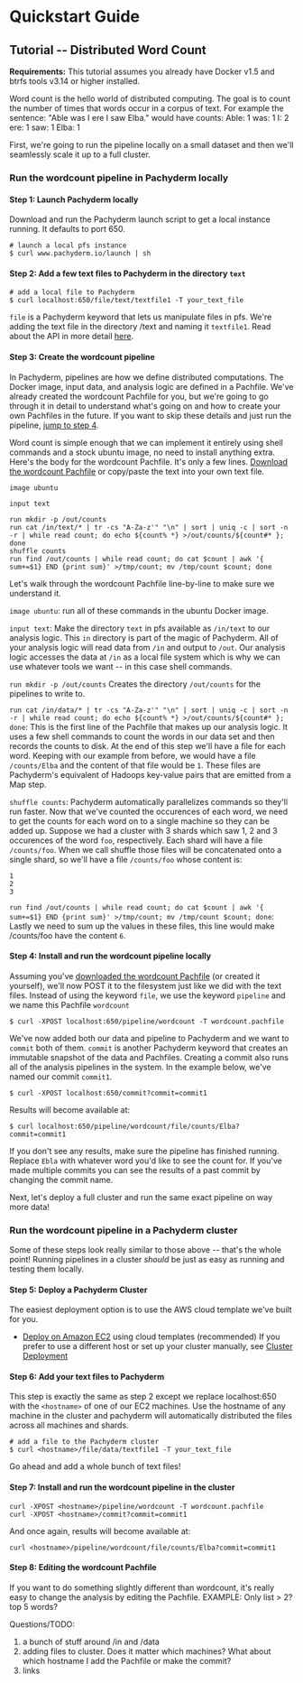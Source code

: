 # Quickstart Guide
## Tutorial -- Distributed Word Count
__Requirements:__ This tutorial assumes you already have Docker v1.5 and btrfs tools v3.14 or higher installed.

Word count is the hello world of distributed computing. The goal is to count the number of times that words occur in a corpus of text. For example the sentence: "Able was I ere I saw Elba." would have counts:
Able: 1
was: 1
I: 2
ere: 1
saw: 1
Elba: 1

First, we're going to run the pipeline locally on a small dataset and then we'll seamlessly scale it up to a full cluster.
### Run the wordcount pipeline in Pachyderm locally
#### Step 1: Launch Pachyderm locally
Download and run the Pachyderm launch script to get a local instance running. It defaults to port 650.
```shell
# launch a local pfs instance
$ curl www.pachyderm.io/launch | sh
```
#### Step 2: Add a few text files to Pachyderm in the directory `text`
```shell
# add a local file to Pachyderm
$ curl localhost:650/file/text/textfile1 -T your_text_file
```
`file` is a Pachyderm keyword that lets us manipulate files in pfs. We're adding the text file in the directory /text and naming it `textfile1`. Read about the API in more detail [here](https://github.com/pachyderm/pfs/#the-pachyderm-http-api).

#### Step 3: Create the wordcount pipeline
In Pachyderm, pipelines are how we define distributed computations. The Docker image, input data, and analysis logic are defined in a Pachfile. We've already created the wordcount Pachfile for you, but we're going to go through it in detail to understand what's going on and how to create your own Pachfiles in the future. If you want to skip these details and just run the pipeline, [jump to step 4](https://github.com/pachyderm/pfs/blob/next/examples/WordCount.md#step-4-install-and-run-the-wordcount-pipeline-locally).

Word count is simple enough that we can implement it entirely using shell commands and a stock ubuntu image, no need to install anything extra. Here's the body for the wordcount Pachfile. It's only a few lines. [Download the wordcount Pachfile]() or copy/paste the text into your own text file.  

```shell
image ubuntu

input text

run mkdir -p /out/counts
run cat /in/text/* | tr -cs "A-Za-z'" "\n" | sort | uniq -c | sort -n -r | while read count; do echo ${count% *} >/out/counts/${count#* }; done
shuffle counts
run find /out/counts | while read count; do cat $count | awk '{ sum+=$1} END {print sum}' >/tmp/count; mv /tmp/count $count; done
```
Let's walk through the wordcount Pachfile line-by-line to make sure we understand it.

`image ubuntu`: run all of these commands in the ubuntu Docker image.

`input text`: Make the directory `text` in pfs available as `/in/text` to our analysis logic. This `in` directory is part of the magic of Pachyderm. All of your analysis logic will read data from `/in` and output to `/out`. Our analysis logic accesses the data at `/in` as a local file system which is why we can use whatever tools we want -- in this case shell commands.  

`run mkdir -p /out/counts` Creates the directory `/out/counts` for the pipelines to write to.

`run cat /in/data/* | tr -cs "A-Za-z'" "\n" | sort | uniq -c | sort -n -r | while read count; do echo ${count% *} >/out/counts/${count#* }; done`:  This is the first  line of the Pachfile that makes up our analysis logic. It uses a few shell
commands to count the words in our data set and then records the counts to disk. At the end of this step we'll have a file for each word. Keeping with our example from before, we would have a file `/counts/Elba` and the content of
that file would be `1`. These files are Pachyderm's equivalent of Hadoops key-value pairs that are
emitted from a Map step.

`shuffle counts`: Pachyderm automatically parallelizes commands so they'll run faster. Now that
we've counted the occurences of each word, we need to get the counts for each word on to a
single machine so they can be added up. Suppose we had a cluster with 3 shards
which saw 1, 2 and 3 occurences of the word `foo`, respectively. Each shard will
have a file `/counts/foo`. When we call shuffle those files will be
concatenated onto a single shard, so we'll have a file `/counts/foo` whose content is:
```
1
2
3
```

`run find /out/counts | while read count; do cat $count | awk '{ sum+=$1} END {print sum}' >/tmp/count; mv /tmp/count $count; done`: Lastly we need to sum up the values in these files, this line would make /counts/foo have the content `6`.

#### Step 4: Install and run the wordcount pipeline locally
Assuming you've [downloaded the wordcount Pachfile]() (or created it yourself), we'll now POST it to the filesystem just like we did with the text files. Instead of using the keyword `file`, we use the keyword `pipeline` and we name this Pachfile `wordcount`
```shell
$ curl -XPOST localhost:650/pipeline/wordcount -T wordcount.pachfile
```
We've now added both our data and pipeline to Pachyderm and we want to `commit` both of them. `commit` is another Pachyderm keyword that creates an immutable snapshot of the data and Pachfiles. Creating a commit also runs all of the analysis pipelines in the system. In the example below, we've named our commit `commit1`.
```shell
$ curl -XPOST localhost:650/commit?commit=commit1
```
Results will become available at:
```
$ curl localhost:650/pipeline/wordcount/file/counts/Elba?commit=commit1
```
If you don't see any results, make sure the pipeline has finished running. Replace `Ebla` with whatever word you'd like to see the count for. If you've made multiple commits you can see the results of a past commit by changing the commit name. 

Next, let's deploy a full cluster and run the same exact pipeline on way more data! 

### Run the wordcount pipeline in a Pachyderm cluster
Some of these steps look really similar to those above -- that's the whole point! Running pipelines in a cluster _should_ be just as easy as running and testing them locally. 

#### Step 5: Deploy a Pachyderm Cluster
The easiest deployment option is to use the AWS cloud template we've built for you.
- [Deploy on Amazon EC2](https://console.aws.amazon.com/cloudformation/home?region=us-west-1#/stacks/new?stackName=Pachyderm&templateURL=https:%2F%2Fs3-us-west-1.amazonaws.com%2Fpachyderm-templates%2Ftemplate) using cloud templates (recommended)
 If you prefer to use a different host or set up your cluster manually, see [Cluster Deployment](https://github.com/pachyderm/pfs#creating-a-pachyderm-cluster)

#### Step 6: Add your text files to Pachyderm
This step is exactly the same as step 2 except we replace localhost:650 with the `<hostname>` of one of our EC2 machines. Use the hostname of any machine in the cluster and pachyderm will automatically distributed the files across all machines and shards.
```shell
# add a file to the Pachyderm cluster
$ curl <hostname>/file/data/textfile1 -T your_text_file
```
Go ahead and add a whole bunch of text files!

#### Step 7: Install and run the wordcount pipeline in the cluster
```shell
curl -XPOST <hostname>/pipeline/wordcount -T wordcount.pachfile
curl -XPOST <hostname>/commit?commit=commit1
```

And once again, results will become available at:
```
curl <hostname>/pipeline/wordcount/file/counts/Elba?commit=commit1
```
#### Step 8: Editing the wordcount Pachfile
If you want to do something slightly different than wordcount, it's really easy to change the analysis by editing the Pachfile. EXAMPLE: Only list > 2? top 5 words?



Questions/TODO:
1. a bunch of stuff around /in and /data
2. adding files to cluster. Does it matter which machines? What about which hostname I add the Pachfile or make the commit?
3. links

